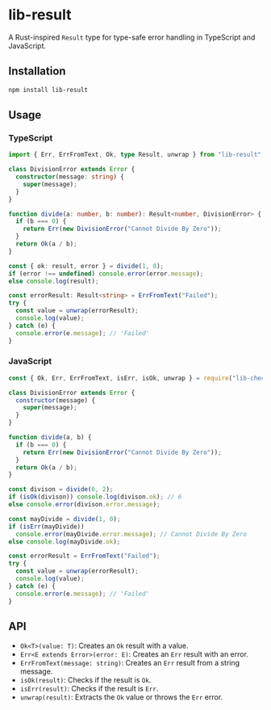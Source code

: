 # lib-result

A Rust-inspired `Result` type for type-safe error handling in TypeScript and JavaScript.

## Installation

```bash
npm install lib-result
```

## Usage

### TypeScript

```typescript
import { Err, ErrFromText, Ok, type Result, unwrap } from "lib-result";

class DivisionError extends Error {
  constructor(message: string) {
    super(message);
  }
}

function divide(a: number, b: number): Result<number, DivisionError> {
  if (b === 0) {
    return Err(new DivisionError("Cannot Divide By Zero"));
  }
  return Ok(a / b);
}

const { ok: result, error } = divide(1, 0);
if (error !== undefined) console.error(error.message);
else console.log(result);

const errorResult: Result<string> = ErrFromText("Failed");
try {
  const value = unwrap(errorResult);
  console.log(value);
} catch (e) {
  console.error(e.message); // 'Failed'
}
```

### JavaScript

```javascript
const { Ok, Err, ErrFromText, isErr, isOk, unwrap } = require("lib-check");

class DivisionError extends Error {
  constructor(message) {
    super(message);
  }
}

function divide(a, b) {
  if (b === 0) {
    return Err(new DivisionError("Cannot Divide By Zero"));
  }
  return Ok(a / b);
}

const divison = divide(6, 2);
if (isOk(divison)) console.log(divison.ok); // 6
else console.error(divison.error.message);

const mayDivide = divide(1, 0);
if (isErr(mayDivide))
  console.error(mayDivide.error.message); // Cannot Divide By Zero
else console.log(mayDivide.ok);

const errorResult = ErrFromText("Failed");
try {
  const value = unwrap(errorResult);
  console.log(value);
} catch (e) {
  console.error(e.message); // 'Failed'
}
```

## API

- `Ok<T>(value: T)`: Creates an `Ok` result with a value.
- `Err<E extends Error>(error: E)`: Creates an `Err` result with an error.
- `ErrFromText(message: string)`: Creates an `Err` result from a string message.
- `isOk(result)`: Checks if the result is `Ok`.
- `isErr(result)`: Checks if the result is `Err`.
- `unwrap(result)`: Extracts the `Ok` value or throws the `Err` error.
